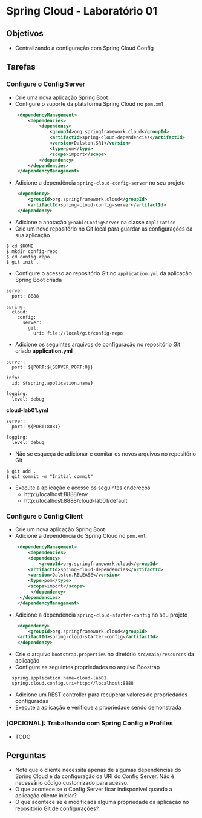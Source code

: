 # Spring Cloud - Laboratório 01

## Objetivos
- Centralizando a configuração com Spring Cloud Config

## Tarefas

### Configure o Config Server
- Crie uma nova aplicação Spring Boot
- Configure o suporte da plataforma Spring Cloud no `pom.xml`
```xml
    <dependencyManagement>
        <dependencies>
            <dependency>
                <groupId>org.springframework.cloud</groupId>
                <artifactId>spring-cloud-dependencies</artifactId>
                <version>Dalston.SR1</version>
                <type>pom</type>
                <scope>import</scope>
            </dependency>
        </dependencies>
    </dependencyManagement>
```
- Adicione a dependência `spring-cloud-config-server` no seu projeto
```xml
    <dependency>
        <groupId>org.springframework.cloud</groupId>
        <artifactId>spring-cloud-config-server</artifactId>
    </dependency>
```
- Adicione a anotação `@EnableConfigServer` na classe `Application`
- Crie um novo repositório no Git local para guardar as configurações da sua aplicação
```
$ cd $HOME
$ mkdir config-repo
$ cd config-repo
$ git init .
```
- Configure o acesso ao repositório Git no `application.yml` da aplicação Spring Boot criada
```
server:
  port: 8888

spring:
  cloud:
    config:
      server:
        git:
          uri: file://local/git/config-repo
```
- Adicione os seguintes arquivos de configuração no repositório Git criado
**application.yml**
```
server:
  port: ${PORT:${SERVER_PORT:0}}

info:
  id: ${spring.application.name}

logging:
  level: debug
```
**cloud-lab01.yml**
```
server:
  port: ${PORT:8081}
  
logging:
  level: debug  
```
- Não se esqueça de adicionar e comitar os novos arquivos no repositório Git
```
$ git add .
$ git commit -m "Initial commit"
```
- Execute a aplicação e acesse os seguintes endereços
  - http://localhost:8888/env
  - http://localhost:8888/cloud-lab01/default

### Configure o Config Client
- Crie um nova aplicação Spring Boot
- Adicione a dependência do Spring Cloud no `pom.xml`
```xml
    <dependencyManagement>
        <dependencies>
	    <dependency>
	        <groupId>org.springframework.cloud</groupId>
		<artifactId>spring-cloud-dependencies</artifactId>
		<version>Dalston.RELEASE</version>
		<type>pom</type>
		<scope>import</scope>
	     </dependency>
	 </dependencies>
    </dependencyManagement>
```
- Adicione a dependência `spring-cloud-starter-config` no seu projeto
```xml
    <dependency>
        <groupId>org.springframework.cloud</groupId>
	<artifactId>spring-cloud-starter-config</artifactId>
    </dependency>
```
- Crie o arquivo `bootstrap.properties` no diretório `src/main/resources` da aplicação
- Configure as seguintes propriedades no arquivo Boostrap
```
  spring.application.name=cloud-lab01
  spring.cloud.config.uri=http://localhost:8888
```
- Adicione um REST controller para recuperar valores de propriedades configuradas
- Execute a aplicação e verifique a propriedade sendo demonstrada

### [OPCIONAL]: Trabalhando com Spring Config e Profiles
- TODO

## Perguntas
- Note que o cliente necessita apenas de algumas dependências do Spring Cloud e da configuração da URI do Config Server. Não é necessário código customizado para acesso.
- O que acontece se o Config Server ficar indisponível quando a aplicação cliente iniciar?
- O que acontece se é modificada alguma propriedade da aplicação no repositório Git de configurações? 
